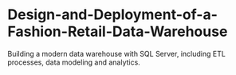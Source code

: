 # Design-and-Deployment-of-a-Fashion-Retail-Data-Warehouse
Building a modern data warehouse with SQL Server, including ETL processes, data modeling and analytics.
